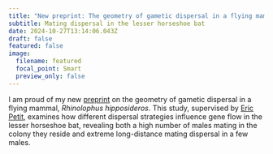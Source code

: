 ```yaml
---
title: "New preprint: The geometry of gametic dispersal in a flying mammal, *Rhinolophus hipposideros*"
subtitle: Mating dispersal in the lesser horseshoe bat
date: 2024-10-27T13:14:06.043Z
draft: false
featured: false
image:
  filename: featured
  focal_point: Smart
  preview_only: false
---
```

I am proud of my new [preprint](https://doi.org/10.1101/2024.10.24.620000) on the geometry of gametic dispersal in a flying mammal, *Rhinolophus hipposideros*. This study, supervised by [Eric Petit](https://www.umr-decod.fr/fr/personne/238), examines how different dispersal strategies influence gene flow in the lesser horseshoe bat, revealing both a high number of males mating in the colony they reside and extreme long-distance mating dispersal in a few males.
